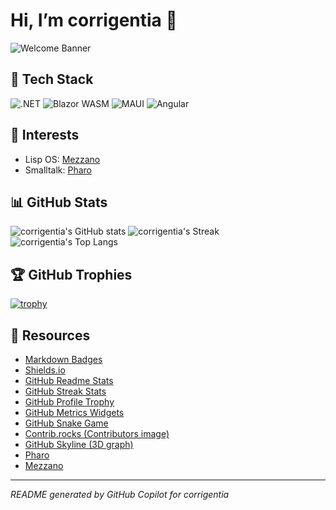 <!-- ## Hi there 👋 -->

<!--
**corrigentia/corrigentia** is a ✨ _special_ ✨ repository because its `README.md` (this file) appears on your GitHub profile.

Here are some ideas to get you started:

- 🔭 I’m currently working on ...
- 🌱 I’m currently learning ...
- 👯 I’m looking to collaborate on ...
- 🤔 I’m looking for help with ...
- 💬 Ask me about ...
- 📫 How to reach me: ...
- 😄 Pronouns: ...
- ⚡ Fun fact: ...
-->

# Hi, I’m corrigentia 👋

![Welcome Banner](https://media.giphy.com/media/xT9IgzoKnwFNmISR8I/giphy.gif)

## 🚀 Tech Stack

![.NET](https://img.shields.io/badge/.NET-512BD4?logo=dotnet&logoColor=white&style=for-the-badge)
![Blazor WASM](https://img.shields.io/badge/Blazor%20WASM-512BD4?logo=blazor&logoColor=white&style=for-the-badge)
![MAUI](https://img.shields.io/badge/MAUI-512BD4?logo=dotnet&logoColor=white&style=for-the-badge)
![Angular](https://img.shields.io/badge/Angular-DD0031?logo=angular&logoColor=white&style=for-the-badge)

## 🌱 Interests

- Lisp OS: [Mezzano](https://github.com/froggey/Mezzano)
- Smalltalk: [Pharo](https://pharo.org/)

## 📊 GitHub Stats

![corrigentia's GitHub stats](https://github-readme-stats.vercel.app/api?username=corrigentia&show_icons=true&theme=tokyonight)
![corrigentia's Streak](https://github-readme-streak-stats.herokuapp.com/?user=corrigentia&theme=tokyonight)
![corrigentia's Top Langs](https://github-readme-stats.vercel.app/api/top-langs/?username=corrigentia&layout=compact&theme=tokyonight)

## 🏆 GitHub Trophies

[![trophy](https://github-profile-trophy.vercel.app/?username=corrigentia&theme=tokyonight)](https://github.com/ryo-ma/github-profile-trophy)

## 🔗 Resources

- [Markdown Badges](https://github.com/Ileriayo/markdown-badges)
- [Shields.io](https://shields.io/)
- [GitHub Readme Stats](https://github.com/anuraghazra/github-readme-stats)
- [GitHub Streak Stats](https://github.com/DenverCoder1/github-readme-streak-stats)
- [GitHub Profile Trophy](https://github.com/ryo-ma/github-profile-trophy)
- [GitHub Metrics Widgets](https://github.com/lowlighter/metrics)
- [GitHub Snake Game](https://github.com/Platane/snk)
- [Contrib.rocks (Contributors image)](https://contrib.rocks/)
- [GitHub Skyline (3D graph)](https://skyline.github.com/)
- [Pharo](https://pharo.org/)
- [Mezzano](https://github.com/froggey/Mezzano)

---
*README generated by GitHub Copilot for corrigentia*
